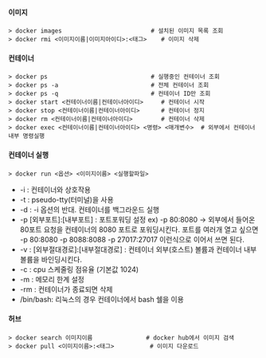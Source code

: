 #### 이미지

```
> docker images							# 설치된 이미지 목록 조회
> docker rmi <이미지이름|이미지아이디>:<태그>	# 이미지 삭제

```

#### 컨테이너

```
> docker ps								# 실행중인 컨테이너 조회
> docker ps -a							# 전체 컨테이너 조회
> docker ps -q							# 컨테이너 ID만 조회
> docker start <컨테이너이름|컨테이너아이디>		# 컨테이너 시작
> docker stop <컨테이너이름|컨테이너아이디>		# 컨테이너 정지
> docker rm <컨테이너이름|컨테이너아이디>		# 컨테이너 삭제
> docker exec <컨테이너이름|컨테이너아이디> <명령> <매개변수>	# 외부에서 컨테이너 내부 명령실행
```

#### 컨테이너 실행

```
> docker run <옵션> <이미지이름> <실행할파일>
```

* -i : 컨테이너와 상호작용
* -t : pseudo-tty(터미널)을 사용 
* -d : -i 옵션의 반대. 컨테이너를 백그라운드 실행 
* -p [외부포트]:[내부포트] : 포트포워딩 설정 ex) -p 80:8080 -> 외부에서 들어온 80포트 요청을 컨테이너의 8080 포트로 포워딩시킨다. 포트를 여러개 열고 싶으면 -p 80:8080 -p 8088:8088 -p 27017:27017 이런식으로 이어서 쓰면 된다. 
* -v : [외부절대경로]:[내부절대경로] : 컨테이너 외부(호스트) 볼륨과 컨테이너 내부 볼륨을 바인딩시킨다. 
* -c : cpu 스케줄링 점유율 (기본값 1024)
* -m : 메모리 한계 설정 
* -rm : 컨테이너가 종료되면 삭제 
* /bin/bash: 리눅스의 경우 컨테이너에서 bash 쉘을 이용



#### 허브

```
> docker search 이미지이름				# docker hub에서 이미지 검색
> docker pull <이미지이름>:<태그>			# 이미지 다운로드
```

